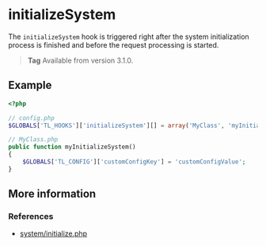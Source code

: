 # initializeSystem

The `initializeSystem` hook is triggered right after the system initialization
process is finished and before the request processing is started.

> **Tag** Available from version 3.1.0.


## Example

```php
<?php

// config.php
$GLOBALS['TL_HOOKS']['initializeSystem'][] = array('MyClass', 'myInitializeSystem');

// MyClass.php
public function myInitializeSystem()
{
    $GLOBALS['TL_CONFIG']['customConfigKey'] = 'customConfigValue';
}
```


## More information


### References

- [system/initialize.php](https://github.com/contao/core/blob/3.1.0/system/initialize.php#L230)
